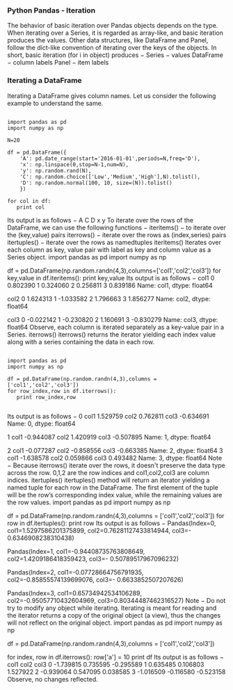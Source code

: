
### Python Pandas - Iteration



The behavior of basic iteration over Pandas objects depends on the type. When iterating over a Series, it is regarded as array-like, and basic iteration produces the values. Other data structures, like DataFrame and Panel, follow the dict-like convention of iterating over the keys of the objects.
In short, basic iteration (for i in object) produces −
Series − values
DataFrame − column labels
Panel − item labels

### Iterating a DataFrame
Iterating a DataFrame gives column names. Let us consider the following example to understand the same.
<pre><code>
import pandas as pd
import numpy as np
 
N=20

df = pd.DataFrame({
    'A': pd.date_range(start='2016-01-01',periods=N,freq='D'),
    'x': np.linspace(0,stop=N-1,num=N),
    'y': np.random.rand(N),
    'C': np.random.choice(['Low','Medium','High'],N).tolist(),
    'D': np.random.normal(100, 10, size=(N)).tolist()
    })

for col in df:
   print col
</code></pre>

Its output is as follows −
A
C
D
x
y
To iterate over the rows of the DataFrame, we can use the following functions −
iteritems() − to iterate over the (key,value) pairs
iterrows() − iterate over the rows as (index,series) pairs
itertuples() − iterate over the rows as namedtuples
iteritems()
Iterates over each column as key, value pair with label as key and column value as a Series object.
import pandas as pd
import numpy as np
 
df = pd.DataFrame(np.random.randn(4,3),columns=['col1','col2','col3'])
for key,value in df.iteritems():
   print key,value
Its output is as follows −
col1 0    0.802390
1    0.324060
2    0.256811
3    0.839186
Name: col1, dtype: float64

col2 0    1.624313
1   -1.033582
2    1.796663
3    1.856277
Name: col2, dtype: float64

col3 0   -0.022142
1   -0.230820
2    1.160691
3   -0.830279
Name: col3, dtype: float64
Observe, each column is iterated separately as a key-value pair in a Series.
iterrows()
iterrows() returns the iterator yielding each index value along with a series containing the data in each row.
<pre><code>
import pandas as pd
import numpy as np

df = pd.DataFrame(np.random.randn(4,3),columns = ['col1','col2','col3'])
for row_index,row in df.iterrows():
   print row_index,row
 </code></pre> 
Its output is as follows −
0  col1    1.529759
   col2    0.762811
   col3   -0.634691
Name: 0, dtype: float64

1  col1   -0.944087
   col2    1.420919
   col3   -0.507895
Name: 1, dtype: float64
 
2  col1   -0.077287
   col2   -0.858556
   col3   -0.663385
Name: 2, dtype: float64
3  col1    -1.638578
   col2     0.059866
   col3     0.493482
Name: 3, dtype: float64
Note − Because iterrows() iterate over the rows, it doesn't preserve the data type across the row. 0,1,2 are the row indices and col1,col2,col3 are column indices.
itertuples()
itertuples() method will return an iterator yielding a named tuple for each row in the DataFrame. The first element of the tuple will be the row’s corresponding index value, while the remaining values are the row values.
import pandas as pd
import numpy as np

df = pd.DataFrame(np.random.randn(4,3),columns = ['col1','col2','col3'])
for row in df.itertuples():
    print row
Its output is as follows −
Pandas(Index=0, col1=1.5297586201375899, col2=0.76281127433814944, col3=-
0.6346908238310438)

Pandas(Index=1, col1=-0.94408735763808649, col2=1.4209186418359423, col3=-
0.50789517967096232)

Pandas(Index=2, col1=-0.07728664756791935, col2=-0.85855574139699076, col3=-
0.6633852507207626)

Pandas(Index=3, col1=0.65734942534106289, col2=-0.95057710432604969,
col3=0.80344487462316527)
Note − Do not try to modify any object while iterating. Iterating is meant for reading and the iterator returns a copy of the original object (a view), thus the changes will not reflect on the original object.
import pandas as pd
import numpy as np

df = pd.DataFrame(np.random.randn(4,3),columns = ['col1','col2','col3'])

for index, row in df.iterrows():
   row['a'] = 10
print df
Its output is as follows −
        col1       col2       col3
0  -1.739815   0.735595  -0.295589
1   0.635485   0.106803   1.527922
2  -0.939064   0.547095   0.038585
3  -1.016509  -0.116580  -0.523158
Observe, no changes reflected.


